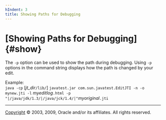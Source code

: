 ```yaml
---
hIndent: 3
title: Showing Paths for Debugging
---
```


# [Showing Paths for Debugging]{#show}

The `-p` option can be used to show the path during debugging. Using `-p` options in the command
string displays how the path is changed by your edit.

Example:\
`java -cp` \[*jt_dir*`/lib/`\] `javatest.jar com.sun.javatest.EditJTI -n -o mynew.jti -l`
*myeditlog*`.html -p "|/java/jdk/1.3/|/java/jck/1.4/|"`*myoriginal*`.jti`

----------------------------------------------------------------------------------------------------

[Copyright](../copyright.html) © 2003, 2009, Oracle and/or its affiliates. All rights reserved.
